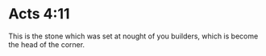 # Acts 4:11

This is the stone which was set at nought of you builders, which is become the head of the corner.